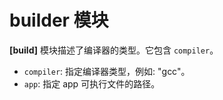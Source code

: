 # builder 模块

**[build]** 模块描述了编译器的类型。它包含 `compiler`。

- `compiler`: 指定编译器类型，例如: "gcc"。
- `app`: 指定 app 可执行文件的路径。